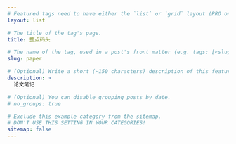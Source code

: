 ```yaml
---
# Featured tags need to have either the `list` or `grid` layout (PRO only).
layout: list

# The title of the tag's page.
title: 整点码头

# The name of the tag, used in a post's front matter (e.g. tags: [<slug>]).
slug: paper

# (Optional) Write a short (~150 characters) description of this featured tag.
description: >
  论文笔记

# (Optional) You can disable grouping posts by date.
# no_groups: true

# Exclude this example category from the sitemap.
# DON'T USE THIS SETTING IN YOUR CATEGORIES!
sitemap: false
---
```


